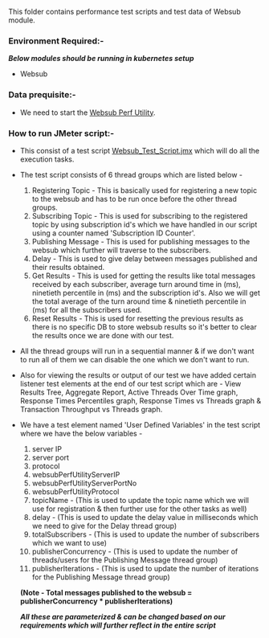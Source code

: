 This folder contains performance test scripts and test data of Websub module.

### Environment Required:-
***Below modules should be running in kubernetes setup***

* Websub

### Data prequisite:-
* We need to start the [Websub Perf Utility](https://github.com/mosip/mosip-performance-tests-mt/tree/1.1.5/utilities/websub-perf-utility).

### How to run JMeter script:-
* This consist of a test script [Websub_Test_Script.jmx](https://github.com/mosip/mosip-performance-tests-mt/blob/1.2.0/commons/websub/script/Websub_Test_Script.jmx) which will do all the execution tasks.
* The test script consists of 6 thread groups which are listed below - 
   1. Registering Topic - This is basically used for registering a new topic to the websub and has to be run once before the other thread groups.
   2. Subscribing Topic - This is used for subscribing to the registered topic by using subscription id's which we have handled in our script using a counter named 'Subscription ID Counter'.
   3. Publishing Message - This is used for publishing messages to the websub which further will traverse to the subscribers.
   4. Delay - This is used to give delay between messages published and their results obtained.
   5. Get Results - This is used for getting the results like total messages received by each subscriber, average turn around time in (ms), ninetieth percentile in (ms) and the subscription id's. Also we will get the total average of the turn around time & ninetieth percentile in (ms) for all the subscribers used.
   6. Reset Results - This is used for resetting the previous results as there is no specific DB to store websub results so it's better to clear the results once we are done with our test.
      
* All the thread groups will run in a sequential manner & if we don't want to run all of them we can disable the one which we don't want to run.
* Also for viewing the results or output of our test we have added certain listener test elements at the end of our test script which are - View Results Tree, Aggregate Report, Active Threads Over Time graph, Response Times Percentiles graph, Response Times vs Threads graph & Transaction Throughput vs Threads graph.
* We have a test element named 'User Defined Variables' in the test script where we have the below variables - 
   1. server IP
   2. server port
   3. protocol
   4. websubPerfUtilityServerIP
   5. websubPerfUtilityServerPortNo
   6. websubPerfUtilityProtocol
   7. topicName - (This is used to update the topic name which we will use for registration & then further use for the other tasks as well)
   8. delay - (This is used to update the delay value in milliseconds which we need to give for the Delay thread group)
   9. totalSubscribers - (This is used to update the number of subscribers which we want to use)
   10. publisherConcurrency - (This is used to update the number of threads/users for the Publishing Message thread group)
   11. publisherIterations - (This is used to update the number of iterations for the Publishing Message thread group)
   
   **(Note - Total messages published to the websub = publisherConcurrency * publisherIterations)**
   
  ***All these are parameterized & can be changed based on our requirements which will further reflect in the entire script***
